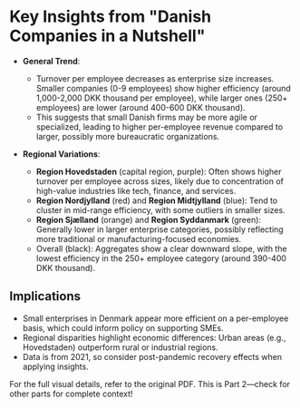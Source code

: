 # Key Insights from "Danish Companies in a Nutshell" 




- **General Trend**:
  - Turnover per employee decreases as enterprise size increases. Smaller companies (0-9 employees) show higher efficiency (around 1,000-2,000 DKK thousand per employee), while larger ones (250+ employees) are lower (around 400-600 DKK thousand).
  - This suggests that small Danish firms may be more agile or specialized, leading to higher per-employee revenue compared to larger, possibly more bureaucratic organizations.

- **Regional Variations**:
  - **Region Hovedstaden** (capital region, purple): Often shows higher turnover per employee across sizes, likely due to concentration of high-value industries like tech, finance, and services.
  - **Region Nordjylland** (red) and **Region Midtjylland** (blue): Tend to cluster in mid-range efficiency, with some outliers in smaller sizes.
  - **Region Sjælland** (orange) and **Region Syddanmark** (green): Generally lower in larger enterprise categories, possibly reflecting more traditional or manufacturing-focused economies.
  - Overall (black): Aggregates show a clear downward slope, with the lowest efficiency in the 250+ employee category (around 390-400 DKK thousand).

## Implications
- Small enterprises in Denmark appear more efficient on a per-employee basis, which could inform policy on supporting SMEs.
- Regional disparities highlight economic differences: Urban areas (e.g., Hovedstaden) outperform rural or industrial regions.
- Data is from 2021, so consider post-pandemic recovery effects when applying insights.

For the full visual details, refer to the original PDF. This is Part 2—check for other parts for complete context!
